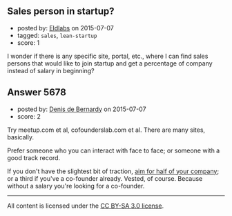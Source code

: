 ## Sales person in startup?

- posted by: [Eldlabs](https://stackexchange.com/users/6019564/eldlabs) on 2015-07-07
- tagged: `sales`, `lean-startup`
- score: 1

I wonder if there is any specific site, portal, etc., where I can find sales persons that would like to join startup and get a percentage of company instead of salary in beginning?



## Answer 5678

- posted by: [Denis de Bernardy](https://stackexchange.com/users/182468/denis-de-bernardy) on 2015-07-07
- score: 2

Try meetup.com et al, cofounderslab.com et al. There are many sites, basically.

Prefer someone who you can interact with face to face; or someone with a good track record.

If you don't have the slightest bit of traction, [aim for half of your company](https://startups.stackexchange.com/questions/5582/how-to-distribute-ownership-fairly-amongst-founders); or a third if you've a co-founder already. Vested, of course. Because without a salary you're looking for a co-founder.



---

All content is licensed under the [CC BY-SA 3.0 license](https://creativecommons.org/licenses/by-sa/3.0/).
